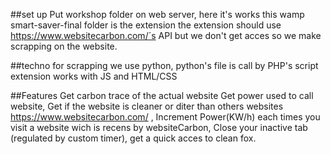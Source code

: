 ##set up
Put workshop folder on web server, here it's works this wamp
smart-saver-final folder is the extension
the extension should use https://www.websitecarbon.com/´s API but we don't get acces so we make scrapping on the website.

##techno
for scrapping we use python, python's file is call by PHP's script
extension works with JS and HTML/CSS


##Features
Get carbon trace of the actual website
Get power used to call website,
Get if the website is cleaner or diter than others websites https://www.websitecarbon.com/ ,
Increment Power(KW/h) each times you visit a website wich is recens by websiteCarbon,
Close your inactive tab (regulated by custom timer),
get a quick acces to clean fox.
